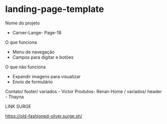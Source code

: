 # landing-page-template

Nome do projeto 
- Carver-Lange- Page-18

O que funciona
- Menu de navegação
- Campos para digitar e botões

O que não funciona
- Expandir imagens para visualizar 
- Envio de formulário

Contato/ footer/ variados - Victor
Produtos- Renan
Home / variados/  header  - Thayna
   
   
   
   LINK SURGE 
   
   https://old-fashioned-silver.surge.sh/
